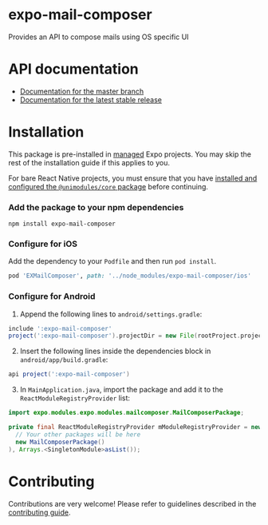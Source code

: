 # expo-mail-composer

Provides an API to compose mails using OS specific UI

# API documentation

- [Documentation for the master branch](https://github.com/expo/expo/blob/master/docs/pages/versions/unversioned/sdk/mail-composer.md)
- [Documentation for the latest stable release](https://docs.expo.io/versions/latest/sdk/mail-composer/)

# Installation

This package is pre-installed in [managed](https://docs.expo.io/versions/latest/introduction/managed-vs-bare/) Expo projects. You may skip the rest of the installation guide if this applies to you.

For bare React Native projects, you must ensure that you have [installed and configured the `@unimodules/core` package](https://github.com/unimodules/core) before continuing.

### Add the package to your npm dependencies

```
npm install expo-mail-composer
```

### Configure for iOS

Add the dependency to your `Podfile` and then run `pod install`.

```ruby
pod 'EXMailComposer', path: '../node_modules/expo-mail-composer/ios'
```

### Configure for Android

1. Append the following lines to `android/settings.gradle`:

```gradle
include ':expo-mail-composer'
project(':expo-mail-composer').projectDir = new File(rootProject.projectDir, '../node_modules/expo-mail-composer/android')
```

2. Insert the following lines inside the dependencies block in `android/app/build.gradle`:
```gradle
api project(':expo-mail-composer')
```

3. In `MainApplication.java`, import the package and add it to the `ReactModuleRegistryProvider` list:
```java
import expo.modules.expo.modules.mailcomposer.MailComposerPackage;
```
```java
private final ReactModuleRegistryProvider mModuleRegistryProvider = new ReactModuleRegistryProvider(Arrays.<Package>asList(
  // Your other packages will be here
  new MailComposerPackage()
), Arrays.<SingletonModule>asList());
```

# Contributing

Contributions are very welcome! Please refer to guidelines described in the [contributing guide]( https://github.com/expo/expo#contributing).
